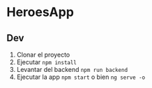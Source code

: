 # HeroesApp

## Dev

1. Clonar el proyecto
2. Ejecutar ```npm install```
3. Levantar del backend ```npm run backend```
4. Ejecutar la app ```npm start``` o bien ```ng serve -o```